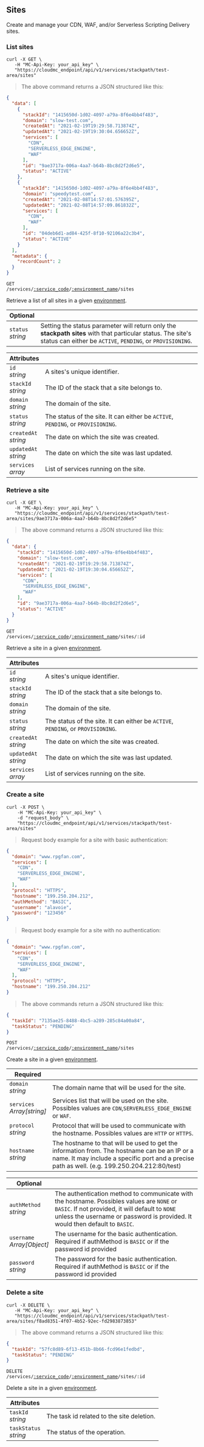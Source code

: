 ## Sites

Create and manage your CDN, WAF, and/or Serverless Scripting Delivery sites. 

<!-------------------- LIST SITES -------------------->

### List sites

```shell
curl -X GET \
   -H "MC-Api-Key: your_api_key" \
   "https://cloudmc_endpoint/api/v1/services/stackpath/test-area/sites"
```
> The above command returns a JSON structured like this:

```json
{
  "data": [
    {
      "stackId": "1415650d-1d02-4097-a79a-8f6e4bb4f483",
      "domain": "slow-test.com",
      "createdAt": "2021-02-19T19:29:58.713874Z",
      "updatedAt": "2021-02-19T19:30:04.656652Z",
      "services": [
        "CDN",
        "SERVERLESS_EDGE_ENGINE",
        "WAF"
      ],
      "id": "9ae3717a-006a-4aa7-b64b-8bc8d2f2d6e5",
      "status": "ACTIVE"
    },
    {
      "stackId": "1415650d-1d02-4097-a79a-8f6e4bb4f483",
      "domain": "speedytest.com",
      "createdAt": "2021-02-08T14:57:01.576395Z",
      "updatedAt": "2021-02-08T14:57:09.861832Z",
      "services": [
        "CDN",
        "WAF"
      ],
      "id": "04deb6d1-ad84-425f-8f10-92106a22c3b4",
      "status": "ACTIVE"
    }
  ],
  "metadata": {
    "recordCount": 2
  }
}
```

<code>GET /services/<a href="#administration-service-connections">:service_code</a>/<a href="#administration-environments">:environment_name</a>/sites</code>

Retrieve a list of all sites in a given [environment](#administration-environments).

Optional | &nbsp;
------ | -----------
`status`<br/>*string* | Setting the status parameter will return only the **stackpath sites** with that particular status. The site's status can either be `ACTIVE`, `PENDING`, or `PROVISIONING`.

Attributes | &nbsp;
------- | -----------
`id`<br/>*string* | A sites's unique identifier. 
`stackId`<br/>*string* | The ID of the stack that a site belongs to.
`domain`<br/>*string* | The domain of the site.
`status`<br/>*string* | The status of the site. It can either be `ACTIVE`, `PENDING`, or `PROVISIONING`.
`createdAt`<br/>*string* | The date on which the site was created.
`updatedAt`<br/>*string* | The date on which the site was last updated.
`services`<br/>*array* | List of services running on the site.

<!-------------------- RETRIEVE A SITE -------------------->

### Retrieve a site

```shell
curl -X GET \
   -H "MC-Api-Key: your_api_key" \
   "https://cloudmc_endpoint/api/v1/services/stackpath/test-area/sites/9ae3717a-006a-4aa7-b64b-8bc8d2f2d6e5"
```
> The above command returns a JSON structured like this:

```json
{
  "data": {
    "stackId": "1415650d-1d02-4097-a79a-8f6e4bb4f483",
    "domain": "slow-test.com",
    "createdAt": "2021-02-19T19:29:58.713874Z",
    "updatedAt": "2021-02-19T19:30:04.656652Z",
    "services": [
      "CDN",
      "SERVERLESS_EDGE_ENGINE",
      "WAF"
    ],
    "id": "9ae3717a-006a-4aa7-b64b-8bc8d2f2d6e5",
    "status": "ACTIVE"
  }
}
```

<code>GET /services/<a href="#administration-service-connections">:service_code</a>/<a href="#administration-environments">:environment_name</a>/sites/:id</code>

Retrieve a site in a given [environment](#administration-environments).

Attributes | &nbsp;
------- | -----------
`id`<br/>*string* | A sites's unique identifier. 
`stackId`<br/>*string* | The ID of the stack that a site belongs to.
`domain`<br/>*string* | The domain of the site.
`status`<br/>*string* | The status of the site. It can either be `ACTIVE`, `PENDING`, or `PROVISIONING`.
`createdAt`<br/>*string* | The date on which the site was created.
`updatedAt`<br/>*string* | The date on which the site was last updated.
`services`<br/>*array* | List of services running on the site.

<!-------------------- CREATE A SITE -------------------->

### Create a site

```shell
curl -X POST \
    -H "MC-Api-Key: your_api_key" \
    -d "request_body" \
    "https://cloudmc_endpoint/api/v1/services/stackpath/test-area/sites"
```
> Request body example for a site with basic authentication:

```json
{
  "domain": "www.rpgfan.com",
  "services": [
    "CDN",
    "SERVERLESS_EDGE_ENGINE",
    "WAF"
  ],
  "protocol": "HTTPS",
  "hostname": "199.250.204.212",
  "authMethod": "BASIC",
  "username": "alavoie",
  "password": "123456"
}
```

> Request body example for a site with no authentication:

```json
{
  "domain": "www.rpgfan.com",
  "services": [
    "CDN",
    "SERVERLESS_EDGE_ENGINE",
    "WAF"
  ],
  "protocol": "HTTPS",
  "hostname": "199.250.204.212"
}
```
> The above commands return a JSON structured like this:

```json
{
  "taskId": "7135ae25-8488-4bc5-a289-285c84a00a84",
  "taskStatus": "PENDING"
}
```

<code>POST /services/<a href="#administration-service-connections">:service_code</a>/<a href="#administration-environments">:environment_name</a>/sites</code>

Create a site in a given [environment](#administration-environments).

Required | &nbsp;
------- | -----------
`domain`<br/>*string* | The domain name that will be used for the site.
`services`<br/>*Array[string]* | Services list that will be used on the site. Possibles values are `CDN`,`SERVERLESS_EDGE_ENGINE` or  `WAF`.
`protocol`<br/>*string* | Protocol that will be used to communicate with the hostname. Possibles values are `HTTP` or `HTTPS`.
`hostname`<br/>*string* | The hostname to that will be used to get the information from. The hostname can be an IP or a name. It may include a specific port and a precise path as well. (e.g. 199.250.204.212:80/test) 
 
 Optional | &nbsp;
 ------- | -----------
`authMethod`<br/>*string* | The authentication method to communicate with the hostname. Possibles values are `NONE` or `BASIC`. If not provided, it will default to `NONE` unless the username or password is provided. It would then default to `BASIC`.
`username`<br/>*Array[Object]* | The username for the basic authentication. Required if authMethod is `BASIC` or if the password id provided 
`password`<br/>*string* | The password for the basic authentication. Required if authMethod is `BASIC` or if the password id provided


<!-------------------- DELETE A SITE -------------------->

### Delete a site

```shell
curl -X DELETE \
   -H "MC-Api-Key: your_api_key" \
   "https://cloudmc_endpoint/api/v1/services/stackpath/test-area/sites/f8ad8351-4f07-4b52-92ec-fd2983873853"
```
> The above command returns a JSON structured like this:

```json
{
  "taskId": "57fc8d89-6f13-451b-8b66-fcd96e1fedbd",
  "taskStatus": "PENDING"
}
```

<code>DELETE /services/<a href="#administration-service-connections">:service_code</a>/<a href="#administration-environments">:environment_name</a>/sites/:id</code>

Delete a site in a given [environment](#administration-environments).

Attributes | &nbsp;
------- | -----------
`taskId` <br/>*string* | The task id related to the site deletion.
`taskStatus` <br/>*string* | The status of the operation.
